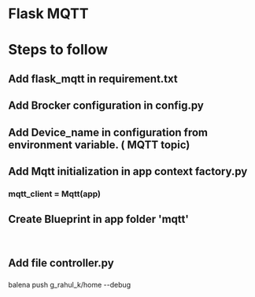 # Flask MQTT

# Steps to follow

## Add flask_mqtt in requirement.txt
## Add Brocker configuration in config.py
## Add Device_name in configuration from environment variable. ( MQTT topic)
## Add Mqtt initialization in app context factory.py
### mqtt_client = Mqtt(app)
## Create Blueprint in app folder 'mqtt'

<br/>

## Add file controller.py
###
balena push g_rahul_k/home --debug
